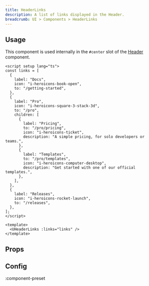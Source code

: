 ```yaml
---
title: HeaderLinks
description: A list of links displayed in the Header.
breadcrumb: UI > Components > HeaderLinks
---
```


## Usage

This component is used internally in the `#center` slot of the [Header](/ui/components/header) component.

```vue
<script setup lang="ts">
const links = [
  {
    label: "Docs",
    icon: "i-heroicons-book-open",
    to: "/getting-started",
  },
  {
    label: "Pro",
    icon: "i-heroicons-square-3-stack-3d",
    to: "/pro",
    children: [
      {
        label: "Pricing",
        to: "/pro/pricing",
        icon: "i-heroicons-ticket",
        description: "A simple pricing, for solo developers or teams.",
      },
      {
        label: "Templates",
        to: "/pro/templates",
        icon: "i-heroicons-computer-desktop",
        description: "Get started with one of our official templates.",
      },
    ],
  },
  {
    label: "Releases",
    icon: "i-heroicons-rocket-launch",
    to: "/releases",
  },
];
</script>

<template>
  <UHeaderLinks :links="links" />
</template>
```

<!-- ## Slots -->

<!-- component-slots -->

## Props

<!-- components-props -->

## Config

:component-preset
